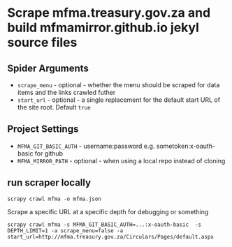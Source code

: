 # Scrape mfma.treasury.gov.za and build mfmamirror.github.io jekyl source files

## Spider Arguments

- `scrape_menu` - optional - whether the menu should be scraped for data items and the links crawled futher
- `start_url` - optional - a single replacement for the default start URL of the site root. Default `true`

## Project Settings

- `MFMA_GIT_BASIC_AUTH` - username:password e.g. sometoken:x-oauth-basic for github
- `MFMA_MIRROR_PATH` - optional - when using a local repo instead of cloning

## run scraper locally

    scrapy crawl mfma -o mfma.json

Scrape a specific URL at a specific depth for debugging or something

    scrapy crawl mfma -s MFMA_GIT_BASIC_AUTH=...:x-oauth-basic  -s DEPTH_LIMIT=1 -a scrape_menu=false -a start_url=http://mfma.treasury.gov.za/Circulars/Pages/default.aspx